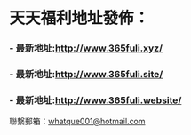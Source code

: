 # 天天福利地址發佈：  
  
  
  
  ### - 最新地址:http://www.365fuli.xyz/  


  ### - 最新地址:http://www.365fuli.site/  


  ### - 最新地址:http://www.365fuli.website/  



聯繫郵箱：whatque001@hotmail.com  


